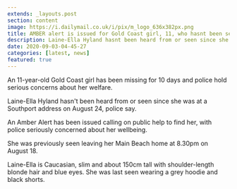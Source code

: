 ```yaml
---
extends: _layouts.post
section: content
image: https://i.dailymail.co.uk/i/pix/m_logo_636x382px.png 
title: AMBER alert is issued for Gold Coast girl, 11, who hasnt been seen in TEN days  
description: Laine-Ella Hyland hasnt been heard from or seen since she was at a Southport address on August 24. 
date: 2020-09-03-04-45-27 
categories: [latest, news] 
featured: true 
--- 
```

An 11-year-old Gold Coast girl has been missing for 10 days and police hold serious concerns about her welfare.

Laine-Ella Hyland hasn't been heard from or seen since she was at a Southport address on August 24, police say.

An Amber Alert has been issued calling on public help to find her, with police seriously concerned about her wellbeing.

She was previously seen leaving her Main Beach home at 8.30pm on August 18.

Laine-Ella is Caucasian, slim and about 150cm tall with shoulder-length blonde hair and blue eyes. She was last seen wearing a grey hoodie and black shorts.


